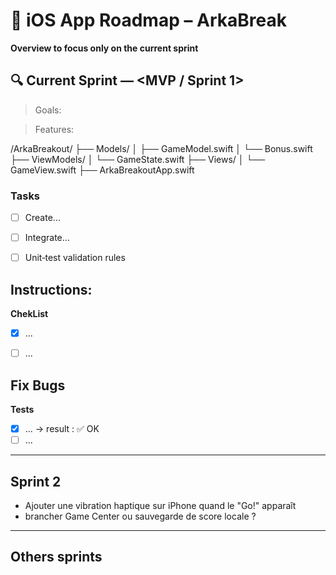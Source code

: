 # 📅 iOS App Roadmap – ArkaBreak

**Overview to focus only on the current sprint**


## 🔍 Current Sprint — <MVP / Sprint 1>
> Goals:

> Features:


/ArkaBreakout/
├── Models/
│   ├── GameModel.swift
│   └── Bonus.swift
├── ViewModels/
│   └── GameState.swift
├── Views/
│   └── GameView.swift
├── ArkaBreakoutApp.swift




### Tasks
- [ ] Create...
- [ ] Integrate...
- [ ] Unit‑test validation rules



**Instructions:**
- 

**ChekList**
- [x] ...
- [ ] ...


**Fix Bugs**
- 

**Tests**
- [x] ... → result : ✅ OK
- [ ] ...

---

## Sprint 2
- Ajouter une vibration haptique sur iPhone quand le "Go!" apparaît
- brancher Game Center ou sauvegarde de score locale ?

---

## Others sprints

